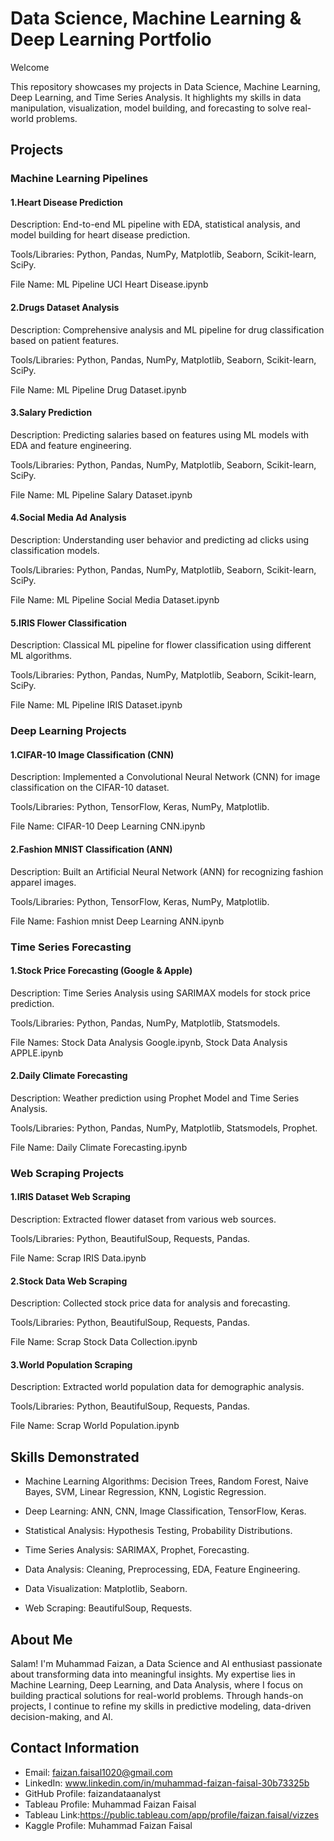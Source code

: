 # Data Science, Machine Learning & Deep Learning Portfolio

Welcome

This repository showcases my projects in Data Science, Machine Learning, Deep Learning, and Time Series Analysis. It highlights my skills in data manipulation, visualization, model building, and forecasting to solve real-world problems.

## __Projects__

### Machine Learning Pipelines

#### 1.Heart Disease Prediction

Description: End-to-end ML pipeline with EDA, statistical analysis, and model building for heart disease prediction.

Tools/Libraries: Python, Pandas, NumPy, Matplotlib, Seaborn, Scikit-learn, SciPy.

File Name: ML Pipeline UCI Heart Disease.ipynb

#### 2.Drugs Dataset Analysis

Description: Comprehensive analysis and ML pipeline for drug classification based on patient features.

Tools/Libraries: Python, Pandas, NumPy, Matplotlib, Seaborn, Scikit-learn, SciPy.

File Name: ML Pipeline Drug Dataset.ipynb

#### 3.Salary Prediction

Description: Predicting salaries based on features using ML models with EDA and feature engineering.

Tools/Libraries: Python, Pandas, NumPy, Matplotlib, Seaborn, Scikit-learn, SciPy.

File Name: ML Pipeline Salary Dataset.ipynb

#### 4.Social Media Ad Analysis

Description: Understanding user behavior and predicting ad clicks using classification models.

Tools/Libraries: Python, Pandas, NumPy, Matplotlib, Seaborn, Scikit-learn, SciPy.

File Name: ML Pipeline Social Media Dataset.ipynb

#### 5.IRIS Flower Classification

Description: Classical ML pipeline for flower classification using different ML algorithms.

Tools/Libraries: Python, Pandas, NumPy, Matplotlib, Seaborn, Scikit-learn, SciPy.

File Name: ML Pipeline IRIS Dataset.ipynb

### Deep Learning Projects

#### 1.CIFAR-10 Image Classification (CNN)

Description: Implemented a Convolutional Neural Network (CNN) for image classification on the CIFAR-10 dataset.

Tools/Libraries: Python, TensorFlow, Keras, NumPy, Matplotlib.

File Name: CIFAR-10 Deep Learning CNN.ipynb

#### 2.Fashion MNIST Classification (ANN)

Description: Built an Artificial Neural Network (ANN) for recognizing fashion apparel images.

Tools/Libraries: Python, TensorFlow, Keras, NumPy, Matplotlib.

File Name: Fashion mnist Deep Learning ANN.ipynb

### Time Series Forecasting

#### 1.Stock Price Forecasting (Google & Apple)

Description: Time Series Analysis using SARIMAX models for stock price prediction.

Tools/Libraries: Python, Pandas, NumPy, Matplotlib, Statsmodels.

File Names: Stock Data Analysis Google.ipynb, Stock Data Analysis APPLE.ipynb

#### 2.Daily Climate Forecasting

Description: Weather prediction using Prophet Model and Time Series Analysis.

Tools/Libraries: Python, Pandas, NumPy, Matplotlib, Statsmodels, Prophet.

File Name: Daily Climate Forecasting.ipynb

### Web Scraping Projects

#### 1.IRIS Dataset Web Scraping

Description: Extracted flower dataset from various web sources.

Tools/Libraries: Python, BeautifulSoup, Requests, Pandas.

File Name: Scrap IRIS Data.ipynb

#### 2.Stock Data Web Scraping

Description: Collected stock price data for analysis and forecasting.

Tools/Libraries: Python, BeautifulSoup, Requests, Pandas.

File Name: Scrap Stock Data Collection.ipynb

#### 3.World Population Scraping

Description: Extracted world population data for demographic analysis.

Tools/Libraries: Python, BeautifulSoup, Requests, Pandas.

File Name: Scrap World Population.ipynb

## Skills Demonstrated

* Machine Learning Algorithms: Decision Trees, Random Forest, Naive Bayes, SVM, Linear Regression, KNN, Logistic Regression.

* Deep Learning: ANN, CNN, Image Classification, TensorFlow, Keras.

* Statistical Analysis: Hypothesis Testing, Probability Distributions.

* Time Series Analysis: SARIMAX, Prophet, Forecasting.

* Data Analysis: Cleaning, Preprocessing, EDA, Feature Engineering.

* Data Visualization: Matplotlib, Seaborn.

* Web Scraping: BeautifulSoup, Requests.

## About Me

Salam! I'm Muhammad Faizan, a Data Science and AI enthusiast passionate about transforming data into meaningful insights. My expertise lies in Machine Learning, Deep Learning, and Data Analysis, where I focus on building practical solutions for real-world problems. Through hands-on projects, I continue to refine my skills in predictive modeling, data-driven decision-making, and AI.

## Contact Information
* Email: faizan.faisal1020@gmail.com
* LinkedIn: www.linkedin.com/in/muhammad-faizan-faisal-30b73325b
* GitHub Profile: faizandataanalyst
* Tableau Profile: Muhammad Faizan Faisal
* Tableau Link:https://public.tableau.com/app/profile/faizan.faisal/vizzes
* Kaggle Profile: Muhammad Faizan Faisal
